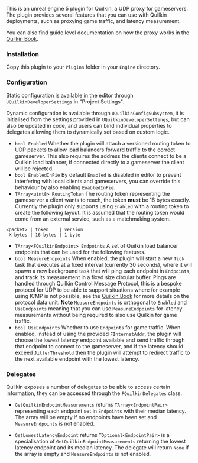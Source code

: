 This is an unreal engine 5 plugin for Quilkin, a UDP proxy for gameservers. The plugin provides several features that you can use with Quilkin deployments, such as proxying game traffic, and latency measurement.

You can also find guide level documentation on how the proxy works in the [Quilkin Book](https://embarkstudios.github.io/quilkin/main/book/).

### Installation

Copy this plugin to your `Plugins` folder in your `Engine` directory.

### Configuration

Static configuration is available in the editor through `UQuilkinDeveloperSettings` in "Project Settings".

Dynamic configuration is available through `UQuilkinConfigSubsystem`, it is initialised from the settings provided in `UQuilkinDeveloperSettings`, but can also be updated in code, and users can bind individual properties to delegates allowing them to dynamically set based on custom logic.

- `bool Enabled` Whether the plugin will attach a versioned routing token to UDP packets to allow load balancers forward traffic to the correct gameserver. This also requires the address the clients connect to be a Quilkin load balancer, if connected directly to a gameserver the client will be rejected.
- `bool EnabledInPie` By default `Enabled` is disabled in editor to prevent interfering with local clients and gameservers, you can override this behaviour by also enabling `EnabledInPie`.
- `TArray<uint8> RoutingToken` The routing token representing the gameserver a client wants to reach, the token **must** be 16 bytes exactly. Currently the plugin only supports using `Enabled` with a routing token to create the following layout. It is assumed that the routing token would come from an external service, such as a matchmaking system.

```
<packet> | token    | version
 X bytes | 16 bytes | 1 byte
```

- `TArray<FQuilkinEndpoint> Endpoints` A set of Quilkin load balancer endpoints that can be used for the following features.
- `bool MeasureEndpoints` When enabled, the plugin will start a new `Tick` task that executes at a fixed interval (currently 30 seconds), where it will spawn a new background task that will ping each endpoint in `Endpoints`, and track its measurement in a fixed size circular buffer.
   Pings are handled through Quilkin Control Message Protocol, this is a bespoke protocol for UDP to be able to support situations where for example using ICMP is not possible, see the [Quilkin Book](https://embarkstudios.github.io/quilkin/main/book/services/proxy/qcmp.html) for more details on the protocol data unit.
   **Note** `MeasureEndpoints` is orthogonal to `Enabled` and `UseEndpoints` meaning that you can use `MeasureEndpoints` for latency measurements without being required to also use Quilkin for game traffic.
- `bool UseEndpoints` Whether to use `Endpoints` for game traffic. When enabled, instead of using the provided `FInternetAddr`, the plugin will choose the lowest latency endpoint available and send traffic through that endpoint to connect to the gameserver, and if the latency should exceed `JitterThreshold` then the plugin will attempt to redirect traffic to the next available endpoint with the lowest latency.

### Delegates

Quilkin exposes a number of delegates to be able to access certain information, they can be accessed through the `FQuilkinDelegates` class.

- `GetQuilkinEndpointMeasurements` returns `TArray<EndpointPair>` representing each endpoint set in `Endpoints` with their median latency. The array will be empty if no endpoints have been set and `MeasureEndpoints` is not enabled.

- `GetLowestLatencyEndpoint` returns `TOptional<EndpointPair>` is a specialisation of `GetQuilkinEndpointMeasurements` returning the lowest latency endpoint and its median latency. The delegate will return `None` if the array is empty and `MeasureEndpoints` is not enabled.
